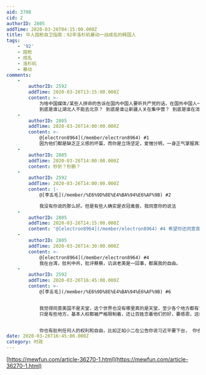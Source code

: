 ```yaml
---
aid: 3708
cid: 2
authorID: 2805
addTime: 2020-03-26T04:15:00.000Z
title: 华人囤枪自卫指南：92年洛杉矶暴动一战成名的韩国人
tags:
    - '92'
    - 囤枪
    - 成名
    - 洛杉矶
    - 暴动
comments:
    -
        authorID: 2592
        addTime: 2020-03-26T13:15:00.000Z
        content: >-
            为啥中国媒体/某些人拼命的告诉在国内中国人要听共产党的话，在国外中国人一定要和老外干起来？ 到底是谁处于水深火热？
            到底是谁让湖北人不能去北京？ 到底是谁让新疆人关在集中营？ 到底是谁在消灭民间的宗教信仰？
    -
        authorID: 2805
        addTime: 2020-03-26T14:00:00.000Z
        content: >-
            @[electron8964](/member/electron8964) #1
            因为他们都是缺乏正义感的坏蛋，而你是立场坚定，爱憎分明，一身正气掌握真理的好人。
    -
        authorID: 2805
        addTime: 2020-03-26T14:00:00.000Z
        content: 秒折？秒删？
    -
        authorID: 2592
        addTime: 2020-03-26T14:00:00.000Z
        content: |-
            @[李五毛](/member/%E6%9D%8E%E4%BA%94%E6%AF%9B) #2

            我没有你说的那么好。但是有些人确实是衣冠禽兽，我同意你的说法
    -
        authorID: 2805
        addTime: 2020-03-26T14:15:00.000Z
        content: '@[electron8964](/member/electron8964) #4 希望你还同意我的一个观点——美国不是人间天堂。'
    -
        authorID: 2805
        addTime: 2020-03-26T14:30:00.000Z
        content: >-
            @[electron8964](/member/electron8964) #4
            我在台湾，批判中共，批评蔡蔡，讥讽老美是一回事，都属我的自由。
    -
        authorID: 2592
        addTime: 2020-03-26T16:45:00.000Z
        content: >-
            @[李五毛](/member/%E6%9D%8E%E4%BA%94%E6%AF%9B) #6


            我觉得同意美国不是天堂，这个世界也没有哪里真的是天堂，至少各个地方都有贫富差距，社会阶层，哪有都有不幸福的人。
            只是有些地方，基本人权都被严格限制着，还让百姓念着他们的好，要感恩，这绝对是无耻的政府， 这绝对就是人间地狱


            你也有批判任何人的权利和自由，比如正如小二在公告你说习近平要下台， 你也完全可以说 川普下台，蔡英文下台等。
date: 2020-03-26T16:45:00.000Z
category: 时政
---
```


[https://mewfun.com/article-36270-1.html](https://mewfun.com/article-36270-1.html)
